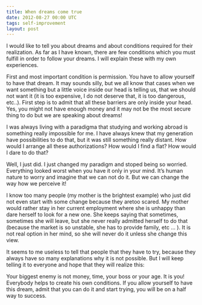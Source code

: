 ```yaml
---
title: When dreams come true
date: 2012-08-27 00:00 UTC
tags: self-improvement
layout: post
---
```


I would like to tell you about dreams and about conditions required for their realization. As far as I have known, there are few conditions which you must fulfill in order to follow your dreams. I will explain these with my own experiences.

First and most important condition is permission. You have to allow yourself to have that dream. It may sounds silly, but we all know that cases when we want something but a little voice inside our head is telling us, that we should not want it (it is too expensive, I do not deserve that, it is too dangerous, etc..). First step is to admit that all these barriers are only inside your head. Yes, you might not have enough money and it may not be the most secure thing to do but we are speaking about dreams!

I was always living with a paradigma that studying and working abroad is something really impossible for me. I have always knew that my generation have possibilities to do that, but it was still something really distant. How would I arrange all these authorizations? How would I find a flat? How would I dare to do that?

Well, I just did. I just changed my paradigm and stoped being so worried. Everything looked worst when you have it only in your mind. It’s human nature to worry and imagine that we can not do it. But we can change the way how we perceive it!

I know too many people (my mother is the brightest example) who just did not even start with some change because they aretoo scared. My mother would rather stay in her current employment where she is unhappy than dare herself to look for a new one. She keeps saying that sometimes, sometimes she will leave, but she never really admitted herself to do that (because the market is so unstable, she has to provide family, etc … ). It is not real option in her mind, so she will never  do it unless she change this view.

It seems to me useless to tell that people that they have to try, because they always have so many explanations why it is not possible. But I will keep telling it to everyone and hope that they will realize this:

Your biggest enemy is not money, time, your boss or your age. It is you! Everybody helps to create his own conditions. If you allow yourself to have this dream, admit that you can do it and start trying, you will be on a half way to success.
